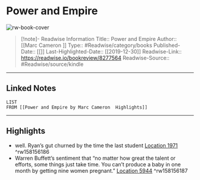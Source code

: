 # Power and Empire

![rw-book-cover](https://images-na.ssl-images-amazon.com/images/I/51fsEcc%2B3TL._SL200_.jpg)
<br>
>[!note]- Readwise Information
>Title:: Power and Empire
>Author:: [[Marc Cameron ]]
>Type:: #Readwise/category/books
>Published-Date:: [[]]
>Last-Highlighted-Date:: [[2019-12-30]]
>Readwise-Link:: https://readwise.io/bookreview/8277564
>Readwise-Source:: #Readwise/source/kindle
--- 

## Linked Notes
```dataview
LIST
FROM [[Power and Empire by Marc Cameron  Highlights]]
```

---

## Highlights
- well. Ryan’s gut churned by the time the last student [Location 1971](https://readwise.io/open/158156186) ^rw158156186
- Warren Buffett’s sentiment that “no matter how great the talent or efforts, some things just take time. You can’t produce a baby in one month by getting nine women pregnant.” [Location 5944](https://readwise.io/open/158156187) ^rw158156187
